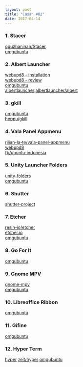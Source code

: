 ```yaml
---
layout: post
title: "Casan #02"
date: 2017-04-14
---
```

### 1. Stacer
[oguzhaninan/Stacer](https://github.com/oguzhaninan/Stacer)
<br>[omgubuntu](http://www.omgubuntu.co.uk/2017/01/stacer-system-optimizer-for-ubuntu)
### 2. Albert Launcher
[webupd8 - installation](http://www.webupd8.org/2017/01/albert-quick-launcher-090-released-with.html)
<br>[webupd8 - review](http://www.webupd8.org/2015/01/albert-fast-lightweight-quick-launcher.html)
<br>[omgubuntu](http://www.omgubuntu.co.uk/2016/10/your-favourite-alfred-app-launcher-linux)
<br>[albertlauncher](https://albertlauncher.github.io)
[albertlauncher/albert](https://github.com/albertlauncher/albert)
### 3. gkill
[omgubuntu](http://www.omgubuntu.co.uk/2017/04/gkill-process-killer-interactive-cli)
<br>[heppu/gkill](https://github.com/heppu/gkill)
### 4. Vala Panel Appmenu
[rilian-la-te/vala-panel-appmenu](https://github.com/rilian-la-te/vala-panel-appmenu)
<br>[webupd8](http://www.webupd8.org/2017/02/alternative-global-menu-for-mate-and.html)
<br>[fb/ubuntu-indonesia](https://www.facebook.com/notes/ubuntu-indonesia/menginstall-vala-panel-appmenu-globalmenu-xfce-dan-mate/10154408411839594)
### 5. Unity Launcher Folders
[unity-folders](http://unity-folders.exceptionfound.com/)
<br>[omgubuntu](http://www.omgubuntu.co.uk/2016/12/21-must-have-apps-ubuntu)
### 6. Shutter
[shutter-project](http://shutter-project.org/)
### 7. Etcher
[resin-io/etcher](https://github.com/resin-io/etcher)
<br>[etcher.io](https://etcher.io/)
<br>[omgubuntu](http://www.omgubuntu.co.uk/2016/09/etcher-image-writer-beta-release)
### 8. Go For It
[omgubuntu](www.omgubuntu.co.uk/2016/11/go-task-timer-app-ubuntu-desktop)
### 9. Gnome MPV
[gnome-mpv](https://gnome-mpv.github.io/)
<br>[omgubuntu](http://www.omgubuntu.co.uk/2017/02/install-gnome-mpv-ubuntu)
### 10. Libreoffice Ribbon
[omgubuntu](http://www.omgubuntu.co.uk/2017/02/how-to-enable-libreoffice-ribbon-notebook-bar)
### 11. Gifine
[omgubuntu](http://www.omgubuntu.co.uk/2016/12/gifine-animated-gif-recorder-linux)
### 12. Hyper Term
[hyper](https://hyper.is/)
[zeit/hyper](https://github.com/zeit/hyper)
[omgubuntu](http://www.omgubuntu.co.uk/2016/12/hyper-terminal-web)
